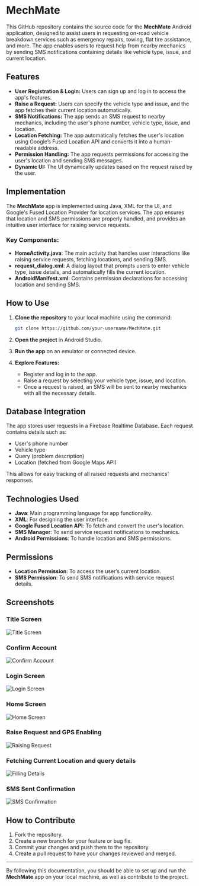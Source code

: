 # MechMate

This GitHub repository contains the source code for the **MechMate** Android application, designed to assist users in requesting on-road vehicle breakdown services such as emergency repairs, towing, flat tire assistance, and more. The app enables users to request help from nearby mechanics by sending SMS notifications containing details like vehicle type, issue, and current location.

## Features

- **User Registration & Login:** Users can sign up and log in to access the app's features.
- **Raise a Request:** Users can specify the vehicle type and issue, and the app fetches their current location automatically.
- **SMS Notifications:** The app sends an SMS request to nearby mechanics, including the user's phone number, vehicle type, issue, and location.
- **Location Fetching:** The app automatically fetches the user's location using Google’s Fused Location API and converts it into a human-readable address.
- **Permission Handling:** The app requests permissions for accessing the user's location and sending SMS messages.
- **Dynamic UI:** The UI dynamically updates based on the request raised by the user.

## Implementation

The **MechMate** app is implemented using Java, XML for the UI, and Google's Fused Location Provider for location services. The app ensures that location and SMS permissions are properly handled, and provides an intuitive user interface for raising service requests.

### Key Components:
- **HomeActivity.java**: The main activity that handles user interactions like raising service requests, fetching locations, and sending SMS.
- **request_dialog.xml**: A dialog layout that prompts users to enter vehicle type, issue details, and automatically fills the current location.
- **AndroidManifest.xml**: Contains permission declarations for accessing location and sending SMS.

## How to Use

1. **Clone the repository** to your local machine using the command:
   ```bash
   git clone https://github.com/your-username/MechMate.git
   ```

2. **Open the project** in Android Studio.

3. **Run the app** on an emulator or connected device.

4. **Explore Features:**
   - Register and log in to the app.
   - Raise a request by selecting your vehicle type, issue, and location.
   - Once a request is raised, an SMS will be sent to nearby mechanics with all the necessary details.

## Database Integration

The app stores user requests in a Firebase Realtime Database. Each request contains details such as:
- User's phone number
- Vehicle type
- Query (problem description)
- Location (fetched from Google Maps API)

This allows for easy tracking of all raised requests and mechanics' responses.


## Technologies Used

- **Java**: Main programming language for app functionality.
- **XML**: For designing the user interface.
- **Google Fused Location API**: To fetch and convert the user's location.
- **SMS Manager**: To send service request notifications to mechanics.
- **Android Permissions**: To handle location and SMS permissions.

## Permissions

- **Location Permission**: To access the user’s current location.
- **SMS Permission**: To send SMS notifications with service request details.

## Screenshots

### Title Screen
![Title Screen](OpenPage.jpg)

### Confirm Account
![Confirm Account](ConfirmAccounts.jpg)

### Login Screen
![ Login Screen](LoginPage.jpg)

### Home Screen
![Home Screen](HomePage.jpg)

### Raise Request and GPS Enabling
![Raising Request](EnableGPS.jpg)

### Fetching Current Location and query details
![Filling Details](RaisingRequest.jpg)

### SMS Sent Confirmation
![SMS Confirmation](MechanicReceivedMessage.jpg)
## How to Contribute

1. Fork the repository.
2. Create a new branch for your feature or bug fix.
3. Commit your changes and push them to the repository.
4. Create a pull request to have your changes reviewed and merged.

---

By following this documentation, you should be able to set up and run the **MechMate** app on your local machine, as well as contribute to the project.
